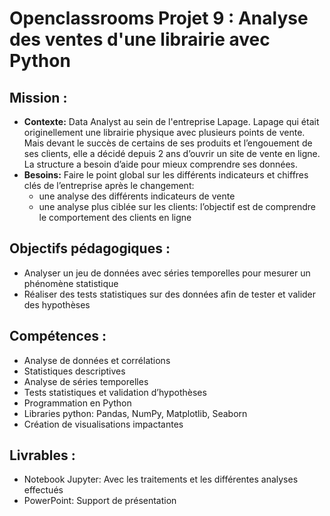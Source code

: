 # Openclassrooms Projet 9 : Analyse des ventes d'une librairie avec Python
## **Mission :**
* **Contexte:** Data Analyst au sein de l'entreprise Lapage. Lapage qui était originellement une librairie physique avec plusieurs points de vente. Mais devant le succès de certains de ses produits et l’engouement de ses clients, elle a décidé depuis 2 ans d’ouvrir un site de vente en ligne. 
La structure a besoin d’aide pour mieux comprendre ses données.
* **Besoins:** Faire le point global sur les différents indicateurs et chiffres clés de l’entreprise après le changement:
  * une analyse des différents indicateurs de vente
  * une analyse plus ciblée sur les clients: l’objectif est de comprendre le comportement des clients en ligne
## **Objectifs pédagogiques :**
* Analyser un jeu de données avec séries temporelles pour mesurer un phénomène statistique
* Réaliser des tests statistiques sur des données afin de tester et valider des hypothèses
## **Compétences :**
* Analyse de données et corrélations
* Statistiques descriptives
* Analyse de séries temporelles
* Tests statistiques et validation d’hypothèses
* Programmation en Python
* Libraries python: Pandas, NumPy, Matplotlib, Seaborn
* Création de visualisations impactantes
## **Livrables :**
* Notebook Jupyter:  Avec les traitements et les différentes analyses effectués
* PowerPoint: Support de présentation 
  
